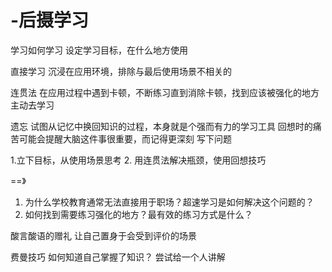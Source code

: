 # -后摄学习
学习如何学习
设定学习目标，在什么地方使用


直接学习
沉浸在应用环境，排除与最后使用场景不相关的


连贯法
在应用过程中遇到卡顿，不断练习直到消除卡顿，找到应该被强化的地方
主动去学习



遗忘
试图从记忆中换回知识的过程，本身就是个强而有力的学习工具
回想时的痛苦可能会提醒大脑这件事很重要，而记得更深刻
写下问题

1.立下目标，从使用场景思考
2. 用连贯法解决瓶颈，使用回想技巧

  ==》
1. 为什么学校教育通常无法直接用于职场？超速学习是如何解决这个问题的？
2. 如何找到需要练习强化的地方？最有效的练习方式是什么？


酸言酸语的赠礼
让自己置身于会受到评价的场景

费曼技巧
如何知道自己掌握了知识？
尝试给一个人讲解
